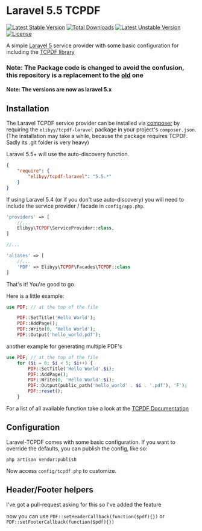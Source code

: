 # Laravel 5.5 TCPDF
[![Latest Stable Version](https://poser.pugx.org/elibyy/tcpdf-laravel/v/stable)](https://packagist.org/packages/elibyy/tcpdf-laravel) [![Total Downloads](https://poser.pugx.org/elibyy/tcpdf-laravel/downloads)](https://packagist.org/packages/elibyy/tcpdf-laravel) [![Latest Unstable Version](https://poser.pugx.org/elibyy/tcpdf-laravel/v/unstable)](https://packagist.org/packages/elibyy/tcpdf-laravel) [![License](https://poser.pugx.org/elibyy/tcpdf-laravel/license)](https://packagist.org/packages/elibyy/tcpdf-laravel)

A simple [Laravel 5](http://www.laravel.com) service provider with some basic configuration for including the [TCPDF library](http://www.tcpdf.org/)

### Note: The Package code is changed to avoid the confusion, this repository is a replacement to the  [old](https://github.com/elibyy/laravel-tcpdf) one

#### Note: The versions are now as laravel 5.x

## Installation

The Laravel TCPDF service provider can be installed via [composer](http://getcomposer.org) by requiring the `elibyy/tcpdf-laravel` package in your project's `composer.json`. (The installation may take a while, because the package requires TCPDF. Sadly its .git folder is very heavy)

Laravel 5.5+ will use the auto-discovery function.

```json
{
    "require": {
        "elibyy/tcpdf-laravel": "5.5.*"
    }
}
```

If using Laravel 5.4 (or if you don't use auto-discovery) you will need to include the service provider / facade in `config/app.php`.


```php
'providers' => [
    //...
    Elibyy\TCPDF\ServiceProvider::class,
]

//...

'aliases' => [
	//...
	'PDF' => Elibyy\TCPDF\Facades\TCPDF::class
]

```

That's it! You're good to go.

Here is a little example:

```php
use PDF; // at the top of the file

	PDF::SetTitle('Hello World');
	PDF::AddPage();
	PDF::Write(0, 'Hello World');
	PDF::Output('hello_world.pdf');
```

another example for generating multiple PDF's

```php
use PDF; // at the top of the file
	for ($i = 0; $i < 5; $i++) {
		PDF::SetTitle('Hello World'.$i);
		PDF::AddPage();
		PDF::Write(0, 'Hello World'.$i);
		PDF::Output(public_path('hello_world' . $i . '.pdf'), 'F');
		PDF::reset();
	}
```

For a list of all available function take a look at the [TCPDF Documentation](http://www.tcpdf.org/doc/code/classTCPDF.html)

## Configuration

Laravel-TCPDF comes with some basic configuration.
If you want to override the defaults, you can publish the config, like so:

    php artisan vendor:publish

Now access `config/tcpdf.php` to customize.

## Header/Footer helpers

I've got a pull-request asking for this so I've added the feature

now you can use `PDF::setHeaderCallback(function($pdf){})` or `PDF::setFooterCallback(function($pdf){})`
